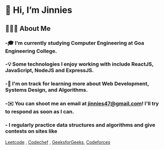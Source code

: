 # 👋 Hi, I’m Jinnies

## 👨🏻‍💻  About Me

### -🎓  I'm currently studying Computer Engineering at Goa Engineering College.

### -💡  Some technologies I enjoy working with include ReactJS, JavaScript, NodeJS and ExpressJS.

### -🌱  I'm on track for learning more about Web Development, Systems Design, and Algorithms.

### -✉️  You can shoot me an email at jinnies47@gmail.com! I'll try to respond as soon as I can.

### - I regularly practice data structures and algorithms and give contests on sites like 
[Leetcode](https://leetcode.com/jinnies47/) ,
[Codechef](https://codechef.com/users/jinnies47/) ,
[GeeksforGeeks](https://auth.geeksforgeeks.org/user/jinnies47/profile),
[Codeforces](https://codeforces.com/profile/jinnies47)
<!---
jinnies47/jinnies47 is a ✨ special ✨ repository because its `README.md` (this file) appears on your GitHub profile.
You can click the Preview link to take a look at your changes.
--->

